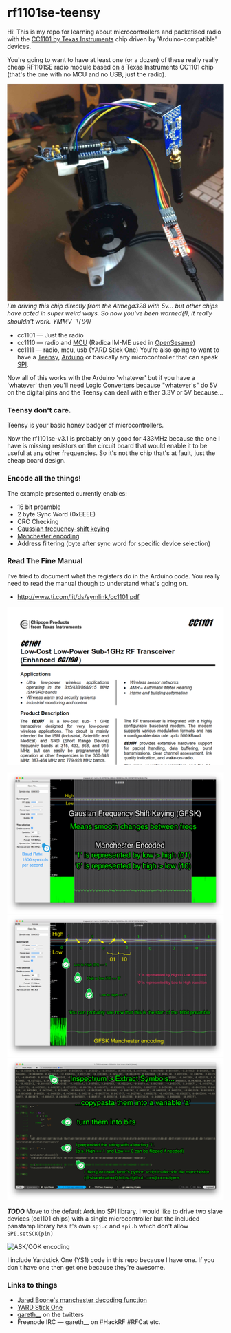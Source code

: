 # rf1101se-teensy

Hi! This is my repo for learning about microcontrollers and packetised radio with the [CC1101 by Texas Instruments](cc1101) chip driven by 'Arduino-compatible' devices.

You're going to want to have at least one (or a dozen) of these really really cheap RF1101SE radio module based on a Texas Instruments CC1101 chip (that's the one with no MCU and no USB, just the radio).

![rf1101 with atmega328 from boldport and FTDI serial adapter](/files/unit.jpg)
_I'm driving *this* chip directly from the Atmega328 with 5v... but other chips have acted in super weird ways. 
So now you've been warned(!), it really shouldn't work. YMMV_  ¯\\_(ツ)_/¯

 * cc1101 — Just the radio
 * cc1110 — radio and [MCU] (Radica IM-ME used in [OpenSesame])
 * cc1111 — radio, mcu, usb (YARD Stick One)
You're also going to want to have a [Teensy](teensy), [Arduino](arduino) or basically any microcontroller that can speak [SPI].

Now all of this works with the Arduino 'whatever' but if you have a 'whatever' then you'll need Logic Converters because "whatever's" do 5V on the digital pins and the Teensy can deal with either 3.3V or 5V because...

### Teensy don't care.

Teensy is your basic honey badger of microcontrollers.

Now the rf1101se-v3.1 is probably only good for 433MHz because the one I have is missing resistors on the circuit board that would enable it to be useful at any other frequencies. So it's not the chip that's at fault, just the cheap board design.

### Encode all the things!

The example presented currently enables:
 * 16 bit preamble
 * 2 byte Sync Word (0xEEEE)
 * CRC Checking
 * [Gaussian frequency-shift keying](GFSK)
 * [Manchester encoding](manchester)
 * Address filtering (byte after sync word for specific device selection)
 
### Read The Fine Manual
I've tried to document what the registers do in the Arduino code.
You really need to read the manual though to understand what's going on.
 * http://www.ti.com/lit/ds/symlink/cc1101.pdf

![cc1101 reference manual](/files/spec.png)

![gfsk manchester](/files/gfsk-manchester.png)
![gfsk manchester detailed](/files/gfsk-manchester-preamble.png)
![gfsk manchester decoding](/files/gfsk-manchester-decoding.png)

***TODO***
Move to the default Arduino SPI library.
I would like to drive two slave devices (cc1101 chips) with a single microcontroller but the included panstamp library has it's own `spi.c` and `spi.h` which don't allow ```SPI.setSCK(pin)```

![ASK/OOK encoding](/files/rf1101-teensy.png)

I include Yardstick One (YS1) code in this repo because I have one. If you don't have one then get one because they're awesome.

### Links to things
 * [Jared Boone's manchester decoding function](https://github.com/jboone/tpms/blob/master/src/bit_coding.py)
 * [YARD Stick One](ys1)
 * [gareth__](twitter) on the twitters
 * Freenode IRC — gareth__ on #HackRF #RFCat etc.

[SPI]: https://en.wikipedia.org/wiki/Serial_Peripheral_Interface_Bus
[twitter]: https://twitter.com/gareth__
[manchester]: https://en.wikipedia.org/wiki/Manchester_code
[GFSK]: https://en.wikipedia.org/wiki/Frequency-shift_keying#Gaussian_frequency-shift_keying
[ys1]: http://greatscottgadgets.com/yardstickone/
[cc1101]: http://www.ti.com/product/cc1101
[arduino]: https://www.arduino.cc
[teensy]: https://www.pjrc.com/teensy/index.html
[OpenSesame]: http://samy.pl/opensesame/
[MCU]: https://en.wikipedia.org/wiki/Microcontroller
